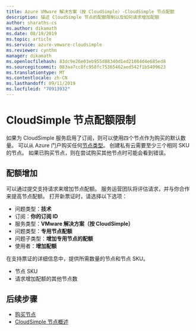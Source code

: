 ```yaml
---
title: Azure VMware 解决方案（按 CloudSimple）-CloudSimple 节点配额
description: 描述 CloudSimple 节点的配额限制以及如何请求增加配额
author: sharaths-cs
ms.author: dikamath
ms.date: 08/19/2019
ms.topic: article
ms.service: azure-vmware-cloudsimple
ms.reviewer: cynthn
manager: dikamath
ms.openlocfilehash: 83dc9e26e03eb955d88340d1ed21084d4e685ed8
ms.sourcegitcommit: 083aa7cc8fc958fc75365462aed542f1b5409623
ms.translationtype: MT
ms.contentlocale: zh-CN
ms.lasthandoff: 09/11/2019
ms.locfileid: "70913932"
---
```

# <a name="cloudsimple-node-quota-limits"></a>CloudSimple 节点配额限制

如果为 CloudSimple 服务启用了订阅，则可以使用四个节点作为购买的默认数量。  可以从 Azure 门户购买任何[节点类型](cloudsimple-node.md)。  创建私有云需要至少三个相同 SKU 的节点。  如果已购买节点，则在尝试购买其他节点时可能会看到错误。

## <a name="quota-increase"></a>配额增加

可以通过提交支持请求来增加节点配额。 服务运营团队将评估请求，并与你合作来提高节点配额。  打开新票证时，请选择以下选项：

* 问题类型：**技术**
* 订阅：**你的订阅 ID**
* 服务类型：**VMware 解决方案（按 CloudSimple）**
* 问题类型：**专用节点配额**
* 问题子类型：**增加专用节点的配额**
* 使用者：**增加配额**

在支持票证的详细信息中，提供所需数量的节点和节点 SKU。

* 节点 SKU
* 请求增加配额的其他节点数

## <a name="next-steps"></a>后续步骤

* [购买节点](create-nodes.md)
* [CloudSimple 节点概述](cloudsimple-node.md)
